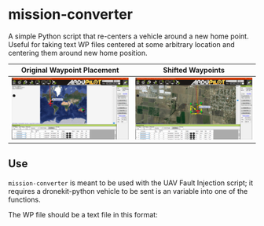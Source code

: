 # mission-converter

A simple Python script that re-centers a vehicle around a new home point.
Useful for taking text WP files centered at some arbitrary location and
centering them around new home position.

Original Waypoint Placement            |  Shifted Waypoints
:-------------------------:|:-------------------------:
![](https://raw.githubusercontent.com/deliastephens/mission-converter/master/wp_far.PNG)  | ![](https://raw.githubusercontent.com/deliastephens/mission-converter/master/wp_corrected.PNG)

## Use
`mission-converter` is meant to be used with the UAV Fault Injection script;
it requires a dronekit-python vehicle to be sent is an variable into
one of the functions.

The WP file should be a text file in this format:
